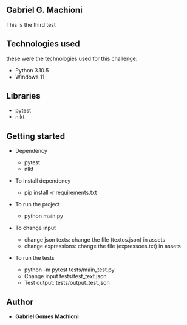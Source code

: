 
## Gabriel G. Machioni
This is the third test


## Technologies used
these were the technologies used for this challenge:

* Python 3.10.5
* Windows 11


## Libraries
* pytest
* nlkt


## Getting started
* Dependency
    - pytest
    - nlkt
  
* Tp install dependency
    - pip install -r requirements.txt

* To run the project
    - python main.py

* To change input
    - change json texts: change the file (textos.json) in assets
    - change expressions: change the file (expressoes.txt) in assets

* To run the tests
    - python -m pytest tests/main_test.py
    - Change input tests/test_text.json
    - Test output: tests/output_test.json


## Author
* **Gabriel Gomes Machioni** 
